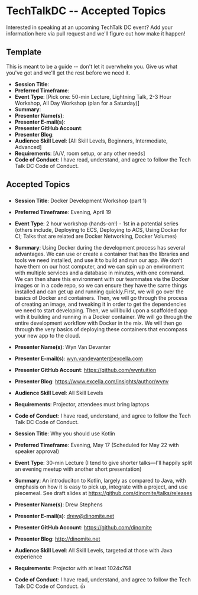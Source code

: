 # TechTalkDC -- Accepted Topics
Interested in speaking at an upcoming TechTalk DC event? Add your information here via pull request and we'll figure out how make it happen!

## Template
This is meant to be a guide -- don't let it overwhelm you. Give us what you've got and we'll get the rest before we need it.


* **Session Title**:  
 * **Preferred Timeframe**:  
 * **Event Type**: [Pick one: 50-min Lecture, Lightning Talk, 2-3 Hour Workshop, All Day Workshop (plan for a Saturday)]
 * **Summary**:
 * **Presenter Name(s)**:
 * **Presenter E-mail(s)**:
 * **Presenter GitHub Account**:
 * **Presenter Blog**:
 * **Audience Skill Level**: [All Skill Levels, Beginners, Intermediate, Advanced]
 * **Requirements**: [A/V, room setup, or any other needs]
 * **Code of Conduct**: I have read, understand, and agree to follow the Tech Talk DC Code of Conduct.

## Accepted Topics
### 
* **Session Title**: Docker Development Workshop (part 1)
 * **Preferred Timeframe**: Evening, April 19
 * **Event Type**: 2 hour workshop (hands-on!) - 1st in a potential series (others include, Deploying to ECS, Deploying to ACS, Using Docker for CI; Talks that are related are Docker Networking, Docker Volumes)
 * **Summary**: Using Docker during the development process has several advantages. We can use or create a container that has the libraries and tools we need installed, and use it to build and run our app. We don’t have them on our host computer, and we can spin up an environment with multiple services and a database in minutes, with one command. We can then share this environment with our teammates via the Docker images or in a code repo, so we can ensure they have the same things installed and can get up and running quickly.First, we will go over the basics of Docker and containers. Then, we will go through the process of creating an image, and tweaking it in order to get the dependencies we need to start developing. Then, we will build upon a scaffolded app with it building and running in a Docker container. We will go through the entire development workflow with Docker in the mix. We will then go through the very basics of deploying these containers that encompass your new app to the cloud. 
 * **Presenter Name(s)**: Wyn Van Devanter 
 * **Presenter E-mail(s)**: wyn.vandevanter@excella.com
 * **Presenter GitHub Account**: https://github.com/wyntuition
 * **Presenter Blog**: https://www.excella.com/insights/author/wynv
 * **Audience Skill Level**: All Skill Levels
 * **Requirements**: Projector, attendees must bring laptops
 * **Code of Conduct**: I have read, understand, and agree to follow the Tech Talk DC Code of Conduct.



* **Session Title**: Why you should use Kotlin
 * **Preferred Timeframe**: Evening, May 17 (Scheduled for May 22 with speaker approval)
 * **Event Type**: 30-min Lecture (I tend to give shorter talks—I'll happily split an evening meetup with another short presentation)
 * **Summary**: An introduciton to Kotlin, largely as compared to Java, with emphasis on how it is easy to pick up, integrate with a project, and use piecemeal.  See draft slides at https://github.com/dinomite/talks/releases
 * **Presenter Name(s)**: Drew Stephens
 * **Presenter E-mail(s)**: drew@dinomite.net
 * **Presenter GitHub Account**: https://github.com/dinomite
 * **Presenter Blog**: http://dinomite.net
 * **Audience Skill Level**: All Skill Levels, targeted at those with Java experience
 * **Requirements**: Projector with at least 1024x768
 * **Code of Conduct**: I have read, understand, and agree to follow the Tech Talk DC Code of Conduct. 👍
